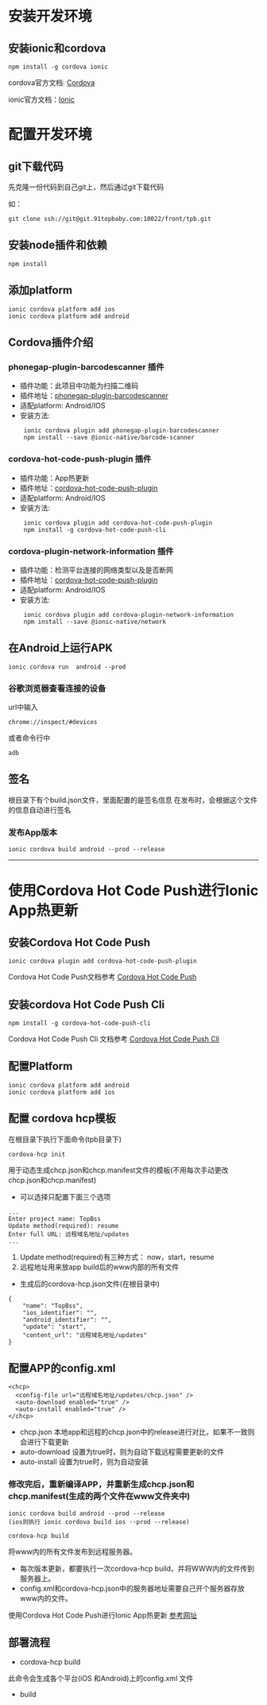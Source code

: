 # 安装开发环境

## 安装ionic和cordova
```
npm install -g cordova ionic
```
cordova官方文档: [Cordova](https://cordova.apache.org/)

ionic官方文档：[Ionic](https://ionicframework.com/)

# 配置开发环境

## git下载代码
先克隆一份代码到自己git上，然后通过git下载代码

如：
```
git clone ssh://git@git.91topbaby.com:10022/front/tpb.git
```
## 安装node插件和依赖
```
npm install
```

## 添加platform
```
ionic cordova platform add ios
ionic cordova platform add android
```

## Cordova插件介绍

### phonegap-plugin-barcodescanner 插件
* 插件功能：此项目中功能为扫描二维码
* 插件地址：[phonegap-plugin-barcodescanner](https://github.com/apache/cordova-plugin-statusbar.git)
* 适配platform: Android/IOS
* 安装方法:
  ```
   ionic cordova plugin add phonegap-plugin-barcodescanner
   npm install --save @ionic-native/barcode-scanner
  ```

### cordova-hot-code-push-plugin 插件
* 插件功能：App热更新
* 插件地址：[cordova-hot-code-push-plugin](https://github.com/nordnet/cordova-hot-code-push)
* 适配platform: Android/IOS
* 安装方法:
  ```
   ionic cordova plugin add cordova-hot-code-push-plugin
   npm install -g cordova-hot-code-push-cli
  ```

### cordova-plugin-network-information 插件
* 插件功能：检测平台连接的网络类型以及是否断网
* 插件地址：[cordova-hot-code-push-plugin](https://github.com/apache/cordova-plugin-network-information)
* 适配platform: Android/IOS
* 安装方法:
  ```
   ionic cordova plugin add cordova-plugin-network-information
   npm install --save @ionic-native/network

  ```
  
## 在Android上运行APK
```
ionic cordova run  android --prod
```
### 谷歌浏览器查看连接的设备
url中输入
```
chrome://inspect/#devices
```
或者命令行中
```
adb
```

## 签名
根目录下有个build.json文件，里面配置的是签名信息
在发布时，会根据这个文件的信息自动进行签名

### 发布App版本
```
ionic cordova build android --prod --release
```


_____________________________________________________________________________

# 使用Cordova Hot Code Push进行Ionic App热更新

## 安装Cordova Hot Code Push
```
ionic cordova plugin add cordova-hot-code-push-plugin
```
Cordova Hot Code Push文档参考 [Cordova Hot Code Push](https://github.com/nordnet/cordova-hot-code-push/wiki)

## 安装cordova Hot Code Push Cli

```
npm install -g cordova-hot-code-push-cli
```
Cordova Hot Code Push Cli 文档参考 [Cordova Hot Code Push Cli](https://github.com/nordnet/cordova-hot-code-push-cli)

## 配置Platform

```
ionic cordova platform add android
ionic cordova platform add ios
```
## 配置 cordova hcp模板
在根目录下执行下面命令(tpb目录下)

```
cordova-hcp init
```
用于动态生成chcp.json和chcp.manifest文件的模板(不用每次手动更改chcp.json和chcp.manifest)
* 可以选择只配置下面三个选项

```
...
Enter project name: TopBss
Update method(required): resume 
Enter full URL: 远程域名地址/updates
...
```
1. Update method(required)有三种方式： now，start，resume
2. 远程地址用来放app build后的www内部的所有文件

* 生成后的cordova-hcp.json文件(在根目录中)

```
{
    "name": "TopBss",
    "ios_identifier": "",
    "android_identifier": "",
    "update": "start",
    "content_url": "远程域名地址/updates"
}
```

## 配置APP的config.xml

```
<chcp>
  <config-file url="远程域名地址/updates/chcp.json" />
  <auto-download enabled="true" />
  <auto-install enabled="true" />
</chcp>
```
* chcp.json 本地app和远程的chcp.json中的release进行对比，如果不一致则会进行下载更新
* auto-download 设置为true时，则为自动下载远程需要更新的文件
* auto-install 设置为true时，则为自动安装

### 修改完后，重新编译APP，并重新生成chcp.json和chcp.manifest(生成的两个文件在www文件夹中)

```
ionic cordova build android --prod --release
(ios则执行 ionic cordova build ios --prod --release)

cordova-hcp build
```
将www内的所有文件发布到远程服务器。

* 每次版本更新，都要执行一次cordova-hcp build，并将WWW内的文件传到服务器上。
* config.xml和cordova-hcp.json中的服务器地址需要自己开个服务器存放www内的文件。

使用Cordova Hot Code Push进行Ionic App热更新 [参考网址](https://codepureandsimple.com/implementing-cordova-hot-code-push-in-your-ionic-app-247cda24d6d4)


## 部署流程

* cordova-hcp build

此命令会生成各个平台(iOS 和Android)上的config.xml 文件

* build 
